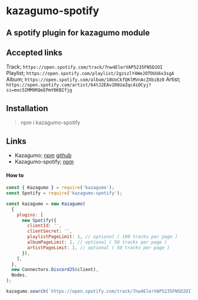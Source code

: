 # kazagumo-spotify

## A spotify plugin for kazagumo module

## Accepted links

Track; `https://open.spotify.com/track/7nw4ElerVAP5235FN5D2OI`  
Playlist; `https://open.spotify.com/playlist/2gzszlY4WeJOTOUU6x3sgA`  
Album; `https://open.spotify.com/album/18UoCkfQKlMVnAcZXbiBz8`
Artist; `https://open.spotify.com/artist/64tJ2EAv1R6UaZqc4iOCyj?si=mxc5IMM9RQeEPmY0KBIfjg`

## Installation

> npm i kazagumo-spotify

## Links

- Kazagumo; [npm](https://www.npmjs.com/package/kazagumo) [github](https://github.com/Takiyo0/Kazagumo)
- Kazagumo-spotify; [npm](https://www.npmjs.com/package/kazagumo-spotify)

#### How to

```js
const { Kazagumo } = require('kazagumo');
const Spotify = require('kazagumo-spotify');

const kazagumo = new Kazagumo(
  {
    plugins: [
      new Spotify({
        clientId: '',
        clientSecret: '',
        playlistPageLimit: 1, // optional ( 100 tracks per page )
        albumPageLimit: 1, // optional ( 50 tracks per page )
        artistPageLimit: 1, // optional ( 50 tracks per page )
      }),
    ],
  },
  new Connectors.DiscordJS(client),
  Nodes,
);

kazagumo.search(`https://open.spotify.com/track/7nw4ElerVAP5235FN5D2OI`);
```
